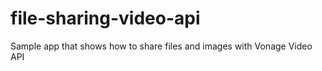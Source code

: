 # file-sharing-video-api

Sample app that shows how to share files and images with Vonage Video API
